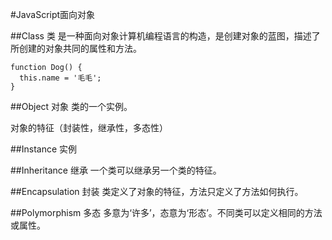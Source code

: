 #JavaScript面向对象

##Class 类
是一种面向对象计算机编程语言的构造，是创建对象的蓝图，描述了所创建的对象共同的属性和方法。

```
function Dog() {
  this.name = '毛毛';
}
```
##Object 对象
类的一个实例。

对象的特征（封装性，继承性，多态性）

##Instance 实例


##Inheritance 继承
一个类可以继承另一个类的特征。

##Encapsulation 封装
类定义了对象的特征，方法只定义了方法如何执行。

##Polymorphism 多态
多意为‘许多’，态意为‘形态’。不同类可以定义相同的方法或属性。
